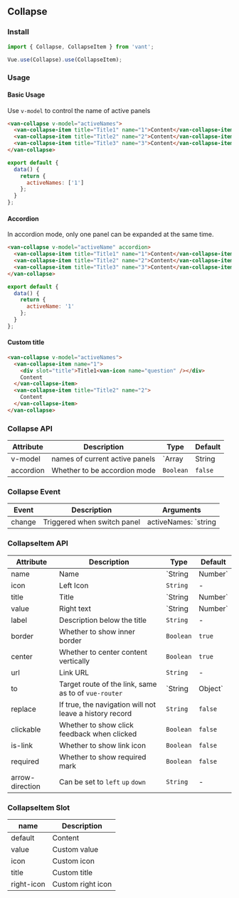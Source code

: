 ## Collapse

### Install
``` javascript
import { Collapse, CollapseItem } from 'vant';

Vue.use(Collapse).use(CollapseItem);
```

### Usage

#### Basic Usage
Use `v-model` to control the name of active panels

```html
<van-collapse v-model="activeNames">
  <van-collapse-item title="Title1" name="1">Content</van-collapse-item>
  <van-collapse-item title="Title2" name="2">Content</van-collapse-item>
  <van-collapse-item title="Title3" name="3">Content</van-collapse-item>
</van-collapse>
```

``` javascript
export default {
  data() {
    return {
      activeNames: ['1']
    };
  }
};
```

#### Accordion
In accordion mode, only one panel can be expanded at the same time.

```html
<van-collapse v-model="activeName" accordion>
  <van-collapse-item title="Title1" name="1">Content</van-collapse-item>
  <van-collapse-item title="Title2" name="2">Content</van-collapse-item>
  <van-collapse-item title="Title3" name="3">Content</van-collapse-item>
</van-collapse>
```

``` javascript
export default {
  data() {
    return {
      activeName: '1'
    };
  }
};
```

#### Custom title

```html
<van-collapse v-model="activeNames">
  <van-collapse-item name="1">
    <div slot="title">Title1<van-icon name="question" /></div>
    Content
  </van-collapse-item>
  <van-collapse-item title="Title2" name="2">
    Content
  </van-collapse-item>
</van-collapse>
```



### Collapse API

| Attribute | Description | Type | Default |
|-----------|-----------|-----------|-------------|
| v-model | names of current active panels | `Array | String | Number` | - |
| accordion | Whether to be accordion mode | `Boolean` | `false` |

### Collapse Event

| Event | Description | Arguments |
|-----------|-----------|-----------|
| change | Triggered when switch panel | activeNames: `string | array` |

### CollapseItem API

| Attribute | Description | Type | Default |
|-----------|-----------|-----------|-------------|
| name | Name | `String | Number` | `index` |
| icon | Left Icon | `String` | - |
| title | Title | `String | Number` | - |
| value | Right text | `String | Number` | - |
| label | Description below the title | `String` | - |
| border | Whether to show inner border | `Boolean` | `true` |
| center | Whether to center content vertically | `Boolean` | `true` |
| url | Link URL | `String` | - |
| to | Target route of the link, same as to of `vue-router` | `String | Object` | - |
| replace | If true, the navigation will not leave a history record | `String` | `false` |
| clickable | Whether to show click feedback when clicked | `Boolean` | `false` |
| is-link | Whether to show link icon | `Boolean` | `false` |
| required | Whether to show required mark | `Boolean` | `false` |
| arrow-direction | Can be set to `left` `up` `down` | `String` | - |

### CollapseItem Slot

| name | Description |
|-----------|-----------|
| default | Content |
| value | Custom value |
| icon | Custom icon |
| title | Custom title |
| right-icon | Custom right icon |
